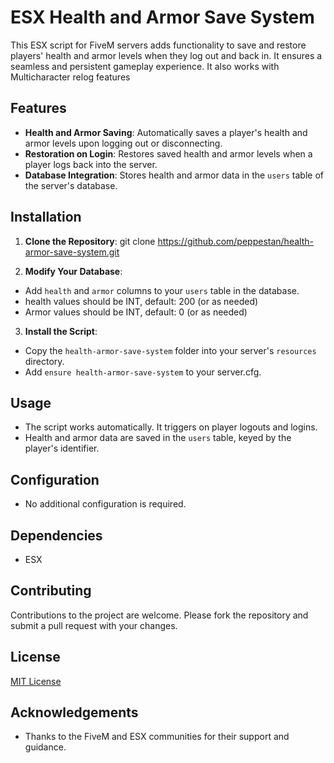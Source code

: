 # ESX Health and Armor Save System

This ESX script for FiveM servers adds functionality to save and restore players' health and armor levels when they log out and back in. It ensures a seamless and persistent gameplay experience. It also works with Multicharacter relog features

## Features

- **Health and Armor Saving**: Automatically saves a player's health and armor levels upon logging out or disconnecting.
- **Restoration on Login**: Restores saved health and armor levels when a player logs back into the server.
- **Database Integration**: Stores health and armor data in the `users` table of the server's database.

## Installation

1. **Clone the Repository**: 
git clone https://github.com/peppestan/health-armor-save-system.git

3. **Modify Your Database**:
- Add `health` and `armor` columns to your `users` table in the database.
- health values should be INT, default: 200 (or as needed)
- Armor values should be INT, default: 0 (or as needed)

3. **Install the Script**:
- Copy the `health-armor-save-system` folder into your server's `resources` directory.
- Add `ensure health-armor-save-system` to your server.cfg.

## Usage

- The script works automatically. It triggers on player logouts and logins.
- Health and armor data are saved in the `users` table, keyed by the player's identifier.

## Configuration

- No additional configuration is required.

## Dependencies

- ESX

## Contributing

Contributions to the project are welcome. Please fork the repository and submit a pull request with your changes.

## License

[MIT License](LICENSE)

## Acknowledgements

- Thanks to the FiveM and ESX communities for their support and guidance.

